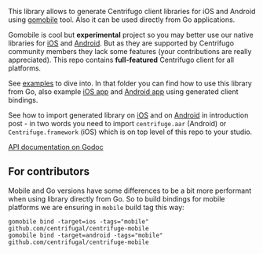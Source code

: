 This library allows to generate Centrifugo client libraries for iOS and Android using [gomobile](https://github.com/golang/mobile/) tool. Also it can be used directly from Go applications.

Gomobile is cool but **experimental** project so you may better use our native libraries for [iOS](https://github.com/centrifugal/centrifuge-ios) and [Android](https://github.com/centrifugal/centrifuge-android). But as they are supported by Centrifugo community members they lack some features (your contributions are really appreciated). This repo contains **full-featured** Centrifugo client for all platforms.

See [examples](https://github.com/centrifugal/centrifuge-mobile/tree/master/examples) to dive into. In that folder you can find how to use this library from Go, also example [iOS app](https://github.com/centrifugal/centrifuge-mobile/tree/master/examples/ios/CentrifugoIOS) and [Android app](https://github.com/centrifugal/centrifuge-mobile/tree/master/examples/android/CentrifugoAndroid) using generated client bindings.

See how to import generated library on [iOS](https://medium.com/@fzambia/going-mobile-adapting-centrifugo-go-websocket-client-to-be-used-for-ios-and-android-app-e72dc2736f01#adb8) and on [Android](https://medium.com/@fzambia/going-mobile-adapting-centrifugo-go-websocket-client-to-be-used-for-ios-and-android-app-e72dc2736f01#.fow320d0h) in introduction post - in two words you need to import `centrifuge.aar` (Android) or `Centrifuge.framework` (iOS) which is on top level of this repo to your studio. 

[API documentation on Godoc](https://godoc.org/github.com/centrifugal/centrifuge-mobile)

For contributors
----------------

Mobile and Go versions have some differences to be a bit more performant when using library directly from Go. So to build bindings for mobile platforms we are ensuring in `mobile` build tag this way:

```
gomobile bind -target=ios -tags="mobile" github.com/centrifugal/centrifuge-mobile
gomobile bind -target=android -tags="mobile" github.com/centrifugal/centrifuge-mobile
```


